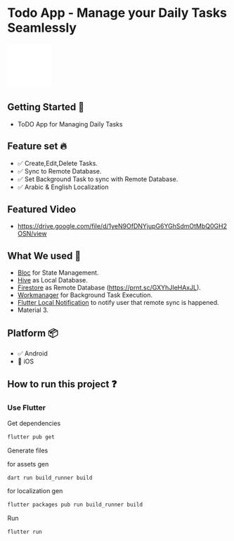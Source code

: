 # Todo App - Manage your Daily Tasks Seamlessly

<img alt="AppLogo.jpeg" height="100" src="logo_image.png" width="100"/>



## Getting Started 🤖

- ToDO App for Managing Daily Tasks

## Feature set 🔥

- ✅ Create,Edit,Delete Tasks.
- ✅ Sync to Remote Database.
- ✅ Set Background Task to sync with Remote Database.
- ✅ Arabic & English Localization

## Featured Video 
- https://drive.google.com/file/d/1yeN9OfDNYjupG6YGhSdmOtMbQ0GH2OSN/view

## What We used 💪

- [Bloc](https://pub.dev/packages/flutter_bloc) for State Management.
- [Hive](https://pub.dev/packages/hive_flutter) as Local Database.
- [Firestore](https://pub.dev/packages/cloud_firestore) as Remote Database (https://prnt.sc/GXYhJIeHAxJL).
- [Workmanager](https://pub.dev/packages/workmanager) for Background Task Execution.
- [Flutter Local Notification](https://pub.dev/packages/flutter_local_notifications) to notify user that remote sync is happened.
- Material 3.

## Platform 📦

- ✅ Android
- 🚧 iOS

## How to run this project ❓

### Use Flutter

Get dependencies

```bash
flutter pub get
```

Generate files

for assets gen
```bash
dart run build_runner build  
```

for localization gen
```bash
flutter packages pub run build_runner build
```

Run

```bash
flutter run 
```
 

[license_badge]: https://img.shields.io/badge/license-MIT-blue.svg
[license_link]: LICENSE
[very_good_analysis_badge]: https://img.shields.io/badge/style-very_good_analysis-B22C89.svg
[very_good_analysis_link]: https://pub.dev/packages/very_good_analysis
